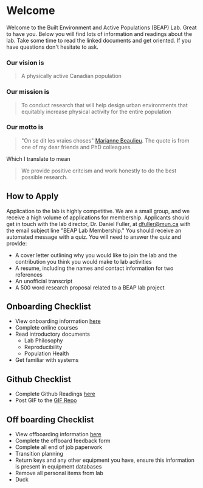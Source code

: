 # Welcome

Welcome to the Built Environment and Active Populations (BEAP) Lab. Great to have you. Below you will find lots of information and readings about the lab. Take some time to read the linked documents and get oriented. If you have questions don't hesitate to ask. 

### Our vision is 

> A physically active Canadian population

### Our mission is  

> To conduct research that will help design urban environments that equitably increase physical activity for the entire population

### Our motto is  

> "On se dit les vraies choses" [Marianne Beaulieu](https://www.linkedin.com/in/marianne-beaulieu-4b358866). The quote is from one of my dear friends and PhD colleagues. 

Which I translate to mean

> We provide positive critcism and work honestly to do the best possible research. 

## How to Apply

Application to the lab is highly competitive. We are a small group, and we receive a high volume of applications for membership. Applicants should get in touch with the lab director, Dr. Daniel Fuller, at dfuller@mun.ca with the email subject line "BEAP Lab Membership." You should receive an automated message with a quiz. You will need to answer the quiz and provide:  

* A cover letter outlining why you would like to join the lab and the contribution you think you would make to lab activities
* A resume, including the names and contact information for two references
* An unofficial transcript
* A 500 word research proposal related to a BEAP lab project

## Onboarding Checklist
* View onboarding information [here](https://github.com/walkabillylab/labguide/blob/master/Guide.md)
* Complete online courses
* Read introductory documents
    * Lab Philosophy
    * Reproducibility
    * Population Health
* Get familiar with systems

## Github Checklist
* Complete Github Readings [here](https://github.com/walkabillylab/labguide/blob/master/Github_Orientation.md)
* Post GIF to the [GIF Repo](https://github.com/walkabillylab/gif/blob/master/gif.md)

## Off boarding Checklist
* View offboarding information [here](https://github.com/walkabillylab/labguide/blob/master/offboarding.md)
* Complete the offboard feedback form
* Complete all end of job paperwork
* Transition planning
* Return keys and any other equipment you have, ensure this information is present in equipment databases
* Remove all personal items from lab
* Duck



